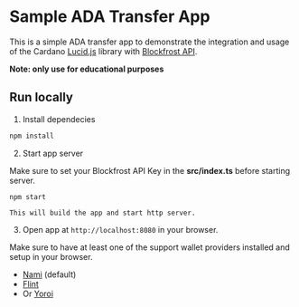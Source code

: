 # Sample ADA Transfer App

This is a simple ADA transfer app to demonstrate the integration and usage of the Cardano [Lucid.js](https://github.com/Berry-Pool/lucid) library with [Blockfrost API](https://blockfrost.io/dashboard).

**Note: only use for educational purposes**

## Run locally

1) Install dependecies 
```sh
npm install 
```

2) Start app server

Make sure to set your Blockfrost API Key in the **src/index.ts** before starting server.

```
npm start
```

`This will build the app and start http server.`

3) Open app at `http://localhost:8080` in your browser.

Make sure to have at least one of the support wallet providers installed and setup in your browser.

- [Nami](https://namiwallet.io/) (default)
- [Flint](https://flint-wallet.com/)
- Or [Yoroi](https://yoroi-wallet.com/#/)
